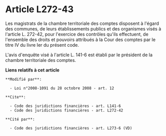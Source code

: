 # Article L272-43

Les magistrats de la chambre territoriale des comptes disposent à l'égard des communes, de leurs établissements publics et
des organismes visés à l'article L. 272-42, pour l'exercice des contrôles qu'ils effectuent, de l'ensemble des droits et
pouvoirs attribués à la Cour des comptes par le titre IV du livre Ier du présent code.

L'avis d'enquête visé à l'article L. 141-6 est établi par le président de la chambre territoriale des comptes.

**Liens relatifs à cet article**

	**Modifié par**:

	  - Loi n°2008-1091 du 28 octobre 2008 - art. 12

	**Cite**:

	  - Code des juridictions financières - art. L141-6
	  - Code des juridictions financières - art. L272-42

	**Cité par**:

	  - Code des juridictions financières - art. L273-6 (VD)
